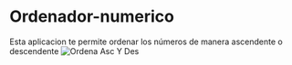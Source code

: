 # Ordenador-numerico
Esta aplicacion te permite ordenar los números de manera ascendente o descendente
![Ordena Asc Y Des](https://user-images.githubusercontent.com/65194899/142269916-6ee47c60-382a-4e1f-93d1-df9a2fd71dab.png)
